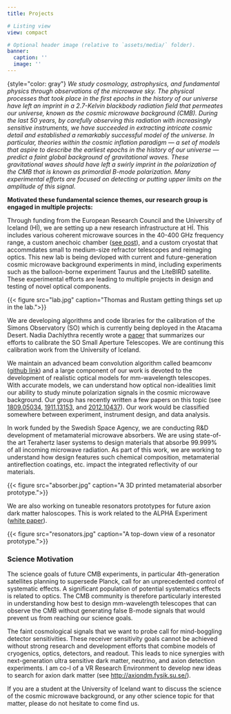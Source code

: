 ```yaml
---
title: Projects

# Listing view
view: compact

# Optional header image (relative to `assets/media/` folder).
banner:
  caption: ''
  image: ''
---
```

{style="color: gray"}
_We study cosmology, astrophysics, and fundamental physics through observations of the microwave sky. The physical processes that took place in the first epochs in the history of our universe have left an imprint in a 2.7-Kelvin blackbody radiation field that permeates our universe, known as the cosmic microwave background (CMB). During the last 50 years, by carefully observing this radiation with increasingly sensitive instruments, we have succeeded in extracting intricate cosmic detail and established a remarkably successful model of the universe. In particular, theories within the cosmic inflation paradigm — a set of models that aspire to describe the earliest epochs in the history of our universe — predict a faint global background of gravitational waves. These gravitational waves should have left a swirly imprint in the polarization of the CMB that is known as primordial B-mode polarization. Many experimental efforts are focused on detecting or putting upper limits on the amplitude of this signal._

**Motivated these fundamental science themes, our research group is engaged in multiple projects:**

Through funding from the European Research Council and the University of Iceland (HÍ), we are setting up a new research infrastructure at HÍ. This includes various coherent microwave sources in the 40-400 GHz frequency range, a custom anechoic chamber ([see post](/post/2023_anechoic_chamber)), and a custom cryostat that accommdates small to medium-size refractor telescopes and reimaging optics. This new lab is being devloped with current and future-generation cosmic microwave background experiments in mind, including experiments such as the balloon-borne experiment Taurus and the LiteBIRD satellite. These experimental efforts are leading to multiple projects in design and testing of novel optical components.

{{< figure src="lab.jpg" caption="Thomas and Rustam getting things set up in the lab.">}}

We are developing algorithms and code libraries for the calibration of the Simons Observatory (SO) which is currently being deployed in the Atacama Desert. Nadia Dachlythra recently wrote a [paper](/post/2023_nadias_paper/) that summarizes our efforts to calibrate the SO Small Aperture Telescopes. We are continung this calibration work from the University of Iceland.

We maintain an advanced beam convolution algorithm called beamconv ([github link](https://github.com/AdriJD/beamconv)) and a large component of our work is devoted to the development of realistic optical models for mm-wavelength telescopes. With accurate models, we can understand how optical non-idealities limit our ability to study minute polarization signals in the cosmic microwave background. Our group has recently written a few papers on this topic (see [1809.05034](https://arxiv.org/abs/1809.05034), [1911.13153](https://arxiv.org/abs/1911.13153), and [2012.10437](https://arxiv.org/abs/2012.10437)). Our work would be classified somewhere between experiment, instrument design, and data analysis.

In work funded by the Swedish Space Agency, we are conducting R&D development of metamaterial microwave absorbers. We are using state-of-the art Terahertz laser systems to design materials that absorbe 99.999% of all incoming microwave radiation. As part of this work, we are working to understand how design features such chemical composition, metamaterial antireflection coatings, etc. impact the integrated reflectivity of our materials.

{{< figure src="absorber.jpg" caption="A 3D printed metamaterial absorber prototype.">}}

We are also working on tuneable resonators prototypes for future axion dark matter haloscopes. This is work related to the ALPHA Experiment ([white paper](https://arxiv.org/abs/2210.00017)).

{{< figure src="resonators.jpg" caption="A top-down view of a resonator prototype.">}}

### Science Motivation


The science goals of future CMB experiments, in particular 4th-generation satellites planning to supersede Planck, call for an unprecedented control of systematic effects. A significant population of potential systematics effects is related to optics. The CMB community is therefore particularly interested in understanding how best to design mm-wavelength telescopes that can observe the CMB without generating false B-mode signals that would prevent us from reaching our science goals.

The faint cosmological signals that we want to probe call for mind-boggling detector sensitivities. These receiver sensitivity goals cannot be achieved without strong research and development efforts that combine models of cryogenics, optics, detectors, and readout. This leads to nice synergies with next-generation ultra sensitive dark matter, neutrino, and axion detection experiments. I am co-I of a VR Research Environment to develop new ideas to search for axion dark matter (see http://axiondm.fysik.su.se/).

If you are a student at the University of Iceland want to discuss the science of the cosmic microwave background, or any other science topic for that matter, please do not hesitate to come find us.

